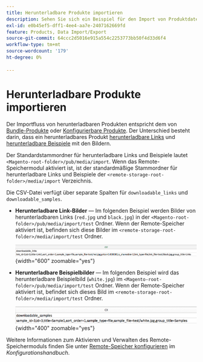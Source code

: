 ```yaml
---
title: Herunterladbare Produkte importieren
description: Sehen Sie sich ein Beispiel für den Import von Produktdaten für ein herunterladbares Produkt an.
exl-id: e0b45ef5-dff1-4ee4-aa7e-2407162669fd
feature: Products, Data Import/Export
source-git-commit: 64ccc2d5016e915a554c2253773bb50f4d33d6f4
workflow-type: tm+mt
source-wordcount: '179'
ht-degree: 0%

---
```


# Herunterladbare Produkte importieren

Der Importfluss von herunterladbaren Produkten entspricht dem von [Bundle-Produkte](data-transfer-bundle-products.md) oder [Konfigurierbare Produkte](data-transfer-configurable-products.md). Der Unterschied besteht darin, dass ein herunterladbares Produkt [herunterladbare Links](../catalog/product-create-downloadable.md) und [herunterladbare Beispiele](../catalog/product-create-downloadable.md) mit den Bildern.

Der Standardstammordner für herunterladbare Links und Beispiele lautet `<Magento-root-folder>/pub/media/import`. Wenn das Remote-Speichermodul aktiviert ist, ist der standardmäßige Stammordner für herunterladbare Links und Beispiele der `<remote-storage-root-folder>/media/import` Verzeichnis.

Die CSV-Datei verfügt über separate Spalten für `downloadable_links` und `downloadable_samples`.

- **Herunterladbare Link-Bilder** — Im folgenden Beispiel werden Bilder von herunterladbaren Links (`red.jpg` und `black.jpg`) in der `<Magento-root-folder>/pub/media/import/test` Ordner. Wenn der Remote-Speicher aktiviert ist, befinden sich diese Bilder im `<remote-storage-root-folder>/media/import/test` Ordner.

  ![Beispieldaten - herunterladbares Produkt mit herunterladbaren Links](./assets/data-import-downloadable-links.png){width="600" zoomable="yes"}

- **Herunterladbare Beispielbilder** — Im folgenden Beispiel wird das herunterladbare Beispielbild (`white.jpg`) im `<Magento-root-folder>/pub/media/import/test` Ordner. Wenn der Remote-Speicher aktiviert ist, befindet sich dieses Bild im `<remote-storage-root-folder>/media/import/test` Ordner.

  ![Beispieldaten - herunterladbares Produkt mit herunterladbaren Beispielen](./assets/data-import-downloadable-samples.png){width="400" zoomable="yes"}

Weitere Informationen zum Aktivieren und Verwalten des Remote-Speichermoduls finden Sie unter [Remote-Speicher konfigurieren](https://experienceleague.adobe.com/docs/commerce-operations/configuration-guide/storage/remote-storage/remote-storage.html) im _Konfigurationshandbuch_.
